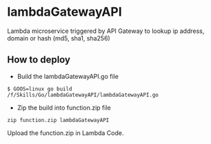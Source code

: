 # lambdaGatewayAPI
Lambda microservice triggered by API Gateway to lookup ip address, domain or hash (md5, sha1, sha256)

## How to deploy

- Build the lambdaGatewayAPI.go file

`$ GOOS=linux go build /f/Skills/Go/lambdaGatewayAPI/lambdaGatewayAPI.go`

- Zip the build into function.zip file

`zip function.zip lambdaGatewayAPI`

Upload the function.zip in Lambda Code.
